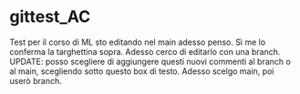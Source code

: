 # gittest_AC
Test per il corso di ML
sto editando nel main adesso penso. Sì me lo conferma la targhettina sopra. Adesso cerco di editarlo con una branch.
UPDATE: posso scegliere di aggiungere questi nuovi commenti al branch o al main, scegliendo sotto questo box di testo. Adesso scelgo main, poi userò branch.
